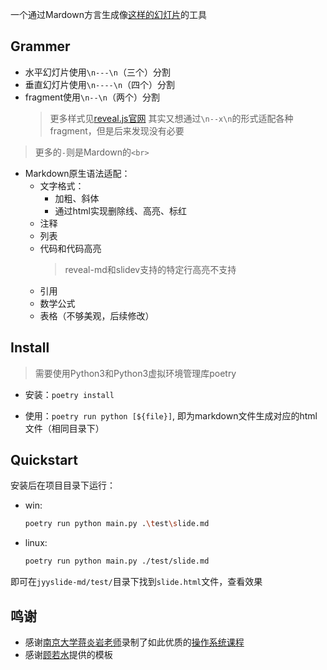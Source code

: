 一个通过Mardown方言生成像[这样的幻灯片](http://jyywiki.cn/OS/2022/slides/1.slides#/)的工具

## Grammer
+ 水平幻灯片使用`\n---\n`（三个）分割
+ 垂直幻灯片使用`\n----\n`（四个）分割
+ fragment使用`\n--\n`（两个）分割
    >更多样式见[reveal.js官网](https://revealjs.com/fragments/)
    >其实又想通过`\n--x\n`的形式适配各种fragment，但是后来发现没有必要

> 更多的`-`则是Mardown的`<br>`

+ Markdown原生语法适配：
    + 文字格式：
        + 加粗、斜体
        + 通过html实现删除线、高亮、标红
    + 注释
    + 列表
    + 代码和代码高亮
        >reveal-md和slidev支持的特定行高亮不支持
    + 引用
    + 数学公式
    + 表格（不够美观，后续修改）

## Install

>需要使用Python3和Python3虚拟环境管理库poetry

+ 安装：`poetry install`

+ 使用：`poetry run python [${file}]`, 即为markdown文件生成对应的html文件（相同目录下）

## Quickstart

安装后在项目目录下运行：
+ win:
    ```bash
    poetry run python main.py .\test\slide.md
    ```
+ linux:
    ```bash
    poetry run python main.py ./test/slide.md
    ```
即可在`jyyslide-md/test/`目录下找到`slide.html`文件，查看效果
## 鸣谢
+ 感谢[南京大学蒋炎岩老师](https://ics.nju.edu.cn/~jyy/)录制了如此优质的[操作系统课程](https://jyywiki.cn/)
+ 感谢[顾若水](https://github.com/ruoshui255)提供的模板